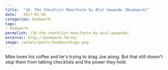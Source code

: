 ```yaml
---
title:  "16: The Checklist Manifesto by Atul Gawande [Bookworm]"
date:   2017-01-04
categories: bookworm
tags:
- bookworm
permalink: /16-the-checklist-manifesto-by-atul-gawande/
external: http://bookworm.fm/16/
image: /assets/posts/bookwormlogo.png
---
```


Mike loves his coffee and he's trying to drag Joe along. But that still doesn't stop them from talking checklists and the power they hold.
<!--more-->